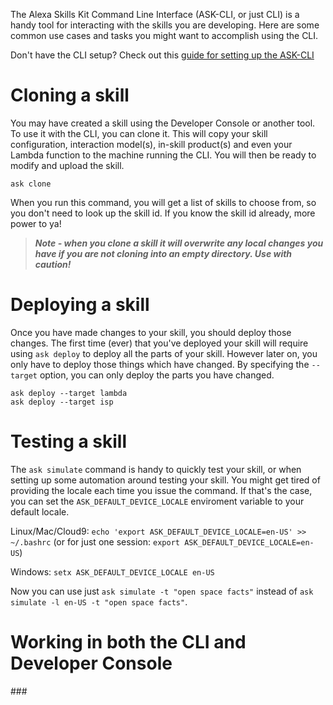 The Alexa Skills Kit Command Line Interface (ASK-CLI, or just CLI) is a handy tool for interacting with the skills you are developing.  Here are some common use cases and tasks you might want to accomplish using the CLI.

Don't have the CLI setup?  Check out this [guide for setting up the ASK-CLI](./cli-cloud9.md)

# Cloning a skill

You may have created a skill using the Developer Console or another tool.  To use it with the CLI, you can clone it.  This will copy your skill configuration, interaction model(s), in-skill product(s) and even your Lambda function to the machine running the CLI.  You will then be ready to modify and upload the skill.

```ask clone```

When you run this command, you will get a list of skills to choose from, so you don't need to look up the skill id.  If you know the skill id already, more power to ya!

> ***Note - when you clone a skill it will overwrite any local changes you have if you are not cloning into an empty directory.  Use with caution!***

# Deploying a skill

Once you have made changes to your skill, you should deploy those changes.  The first time (ever) that you've deployed your skill will require using `ask deploy` to deploy all the parts of your skill.  However later on, you only have to deploy those things which have changed.  By specifying the `--target` option, you can only deploy the parts you have changed.

```
ask deploy --target lambda
ask deploy --target isp
```

# Testing a skill

The `ask simulate` command is handy to quickly test your skill, or when setting up some automation around testing your skill.  You might get tired of providing the locale each time you issue the command.  If that's the case, you can set the `ASK_DEFAULT_DEVICE_LOCALE` enviroment variable to your default locale.

Linux/Mac/Cloud9: `echo 'export ASK_DEFAULT_DEVICE_LOCALE=en-US' >> ~/.bashrc`
(or for just one session: `export ASK_DEFAULT_DEVICE_LOCALE=en-US`)

Windows: `setx ASK_DEFAULT_DEVICE_LOCALE en-US`

Now you can use just `ask simulate -t "open space facts"` instead of `ask simulate -l en-US -t "open space facts"`.

# Working in both the CLI and Developer Console



\###